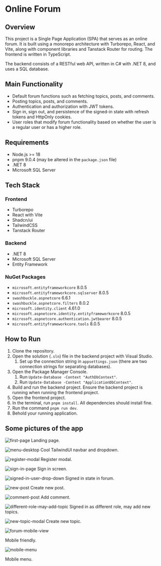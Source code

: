 ﻿# Online Forum

## Overview

This project is a Single Page Application (SPA) that serves as an online forum. It is built using a monorepo architecture with Turborepo, React, and Vite, along with component libraries and Tanstack Router for routing. The frontend is written in TypeScript.

The backend consists of a RESTful web API, written in C# with .NET 8, and uses a SQL database.

## Main Functionality

- Default forum functions such as fetching topics, posts, and comments.
- Posting topics, posts, and comments.
- Authentication and authorization with JWT tokens.
- Sign in, sign out, and persistence of the signed-in state with refresh tokens and HttpOnly cookies.
- User roles that modify forum functionality based on whether the user is a regular user or has a higher role.

## Requirements

- Node.js >= 18
- pnpm 9.0.4 (may be altered in the `package.json` file)
- .NET 8
- Microsoft SQL Server

## Tech Stack

### Frontend

- Turborepo
- React with Vite
- Shadcn/ui
- TailwindCSS
- Tanstack Router

### Backend

- .NET 8
- Microsoft SQL Server
- Entity Framework

### NuGet Packages

- `microsoft.entityframeworkcore` 8.0.5
- `microsoft.entityframeworkcore.sqlserver` 8.0.5
- `swashbuckle.aspnetcore` 6.6.1
- `swashbuckle.aspnetcore.filters` 8.0.2
- `microsoft.identity.client` 4.61.0
- `microsoft.aspnetcore.identity.entityframeworkcore` 8.0.5
- `microsoft.aspnetcore.authentication.jwtbearer` 8.0.5
- `microsoft.entityframeworkcore.tools` 8.0.5

## How to Run

1. Clone the repository.
2. Open the solution (`.sln`) file in the backend project with Visual Studio.
   1. Set up the connection string in `appsettings.json` (there are two connection strings for separating databases).
3. Open the Package Manager Console.
   1. Run `Update-Database -Context "AuthDbContext"`.
   2. Run `Update-Database -Context "ApplicationDbContext"`.
4. Build and run the backend project. Ensure the backend project is running when running the frontend project.
5. Open the frontend project.
6. In the terminal, run `pnpm install`. All dependencies should install fine.
7. Run the command `pnpm run dev`.
8. Behold your running application.


## Some pictures of the app

![first-page](https://github.com/Danilo-Acosta5389/WIS2/assets/113366808/90711056-6077-4d6c-86a9-3b33c3209300)
Landing page.

![menu-desktop](https://github.com/Danilo-Acosta5389/WIS2/assets/113366808/938127a7-ef84-4e67-b689-c1203be7fe08)
Cool TailwindUI navbar and dropdown.

![register-modal](https://github.com/Danilo-Acosta5389/WIS2/assets/113366808/4df2edbc-5313-4b69-ab99-e32510e78926)
Register modal.

![sign-in-page](https://github.com/Danilo-Acosta5389/WIS2/assets/113366808/d1809eea-c959-41f7-8b8a-1b7360063f58)
Sign in screen.

![signed-in-user-drop-down](https://github.com/Danilo-Acosta5389/WIS2/assets/113366808/2062bcd7-3c82-45f5-930a-35c69737c152)
Signed in state in forum.


![new-post](https://github.com/Danilo-Acosta5389/WIS2/assets/113366808/82ff939c-f53a-4a4d-8937-c4ae47308003)
Create new post.

![comment-post](https://github.com/Danilo-Acosta5389/WIS2/assets/113366808/d79c5231-ffab-4ce5-a297-06a37abb4a63)
Add comment.

![different-role-may-add-topic](https://github.com/Danilo-Acosta5389/WIS2/assets/113366808/544e915e-d519-42fa-b8e5-18d2e0cd4690)
Signed in as different role, may add new topics.

![new-topic-modal](https://github.com/Danilo-Acosta5389/WIS2/assets/113366808/5a29c874-dfd6-4c3f-a378-51222ef7cbdc)
Create new topic.

![forum-mobile-view](https://github.com/Danilo-Acosta5389/WIS2/assets/113366808/f39e7d44-b7d3-4b60-80f2-8c29d5bd6143)

Mobile friendly.

![mobile-menu](https://github.com/Danilo-Acosta5389/WIS2/assets/113366808/dfbd3edd-e124-4bd5-80dd-5d32dfd2a2d2)

Mobile menu.
